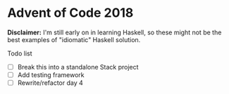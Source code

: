 # Advent of Code 2018

**Disclaimer:** I'm still early on in learning Haskell, so these might not be the best examples of "idiomatic" Haskell solution.

Todo list
- [ ] Break this into a standalone Stack project
- [ ] Add testing framework
- [ ] Rewrite/refactor day 4

